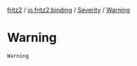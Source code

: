 [fritz2](../../index.md) / [io.fritz2.binding](../index.md) / [Severity](index.md) / [Warning](./-warning.md)

# Warning

`Warning`